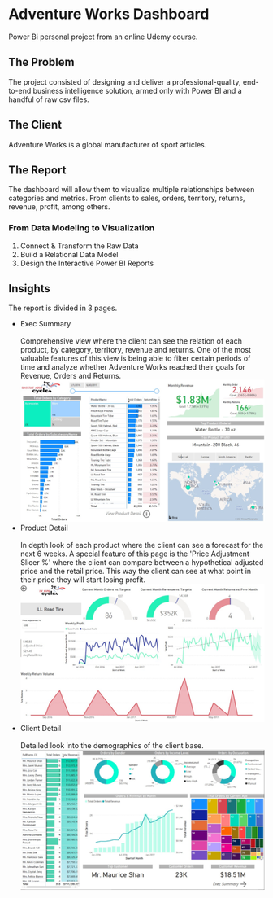 # Adventure Works Dashboard
Power Bi personal project from an online Udemy course. 
## The Problem
The project consisted of designing and deliver a professional-quality, end-to-end business intelligence solution, armed only with Power BI and a handful of raw csv files.
## The Client
Adventure Works is a global manufacturer of sport articles.
## The Report
The dashboard will allow them to visualize multiple relationships between categories and metrics. From clients to sales, orders, territory, returns, revenue, profit, among others.
### From Data Modeling to Visualization 
<ol> 
<li> Connect & Transform the Raw Data </li>
<li> Build a Relational Data Model </li>
<li> Design the Interactive Power BI Reports </li>
</ol>

## Insights

The report is divided in 3 pages. <br> 
<ul>
<li> Exec Summary </li> <br> Comprehensive view where the client can see the relation of each product, by category, territory, revenue and returns. One of the most valuable features of this view is being able to filter certain periods of time and analyze whether Adventure Works reached their goals for Revenue, Orders and Returns.
<img src="exec.jpg"></img>
<li> Product Detail </li> <br> In depth look of each product where the client can see a forecast for the next 6 weeks. A special feature of this page is the 'Price Adjustment Slicer %' where the client can compare between a hypothetical adjusted price and the retail price. This way the client can see at what point in their price they will start losing profit.
<img src="prod.jpg"></img>
<li> Client Detail </li> <br> Detailed look into the demographics of the client base.
<img src="client.jpg"></img>
</ul>
